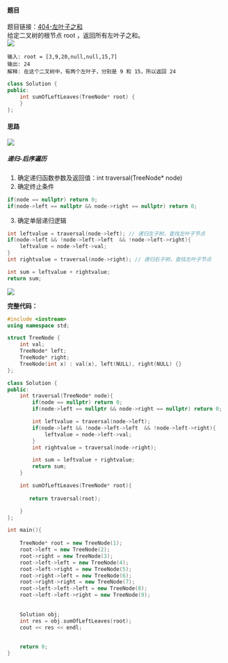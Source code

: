<h4 id="jdO5j">题目</h4>

题目链接：[404-左叶子之和](https://leetcode.cn/problems/sum-of-left-leaves/description/)  
给定二叉树的根节点 root ，返回所有左叶子之和。  
![](http://cdn.notes.kamacoder.com/6878fcc2-e1fe-4d7a-8a3e-c9bee12e6b6d.png)

```plain
输入: root = [3,9,20,null,null,15,7] 
输出: 24 
解释: 在这个二叉树中，有两个左叶子，分别是 9 和 15，所以返回 24
```

```cpp
class Solution {
public:
    int sumOfLeftLeaves(TreeNode* root) {
    }
};
```

<h4 id="JEnb7">思路</h4>

![](http://cdn.notes.kamacoder.com/31661402-ebad-4c93-a03d-d8266faf18a3.png)

<h5 id="cCZaO">递归-后序遍历</h5>

1. 确定递归函数参数及返回值：int traversal(TreeNode* node)
2. 确定终止条件

```cpp
if(node == nullptr) return 0;
if(node->left == nullptr && node->right == nullptr) return 0;
```

3. 确定单层递归逻辑

```cpp
int leftvalue = traversal(node->left); // 递归左子树，查找左叶子节点
if(node->left && !node->left->left  && !node->left->right){
    leftvalue = node->left->val;
}
int rightvalue = traversal(node->right); // 递归右子树，查找左叶子节点

int sum = leftvalue + rightvalue;
return sum;
```

![](http://cdn.notes.kamacoder.com/aea64cb3-964b-4b7f-afec-64d8dddc3990.png)

**完整代码：**

```cpp
#include <iostream>
using namespace std;

struct TreeNode {
    int val;
    TreeNode* left;
    TreeNode* right;
    TreeNode(int x) : val(x), left(NULL), right(NULL) {}
};

class Solution {
public:
    int traversal(TreeNode* node){
        if(node == nullptr) return 0;
        if(node->left == nullptr && node->right == nullptr) return 0;

        int leftvalue = traversal(node->left);
        if(node->left && !node->left->left  && !node->left->right){
            leftvalue = node->left->val;
        }
        int rightvalue = traversal(node->right);

        int sum = leftvalue + rightvalue;
        return sum;
    }

    int sumOfLeftLeaves(TreeNode* root){
        
       return traversal(root);

    }
};

int main(){
    
    TreeNode* root = new TreeNode(1);
    root->left = new TreeNode(2);
    root->right = new TreeNode(3);
    root->left->left = new TreeNode(4);
    root->left->right = new TreeNode(5);
    root->right->left = new TreeNode(6);
    root->right->right = new TreeNode(7);
    root->left->left->left = new TreeNode(8);
    root->left->left->right = new TreeNode(9);
    
    
    Solution obj;
    int res = obj.sumOfLeftLeaves(root);
    cout << res << endl;
    
    
    return 0;
}


```

